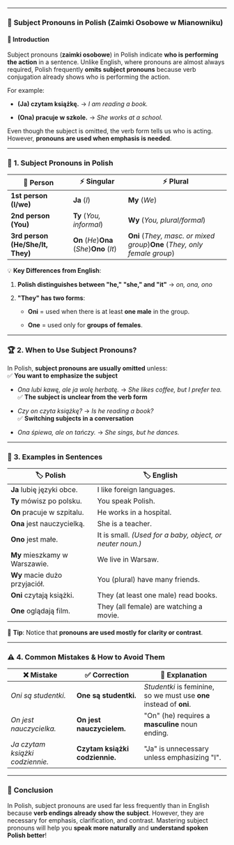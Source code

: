 
---
### 👤 **Subject Pronouns in Polish (Zaimki Osobowe w Mianowniku)**

#### 📌 **Introduction**

Subject pronouns (**zaimki osobowe**) in Polish indicate **who is performing the action** in a sentence. Unlike English, where pronouns are almost always required, Polish frequently **omits subject pronouns** because verb conjugation already shows who is performing the action.

For example:

- **(Ja) czytam książkę.** → _I am reading a book._
    
- **(Ona) pracuje w szkole.** → _She works at a school._
    

Even though the subject is omitted, the verb form tells us who is acting. However, **pronouns are used when emphasis is needed**.

---

### 📖 **1. Subject Pronouns in Polish**

|👤 **Person**|⚡ **Singular**|⚡ **Plural**|
|---|---|---|
|**1st person (I/we)**|**Ja** (_I_)|**My** (_We_)|
|**2nd person (You)**|**Ty** (_You, informal_)|**Wy** (_You, plural/formal_)|
|**3rd person (He/She/It, They)**|**On** (_He_)**Ona** (_She_)**Ono** (_It_)|**Oni** (_They, masc. or mixed group_)**One** (_They, only female group_)|

💡 **Key Differences from English**:

1. **Polish distinguishes between "he," "she," and "it"** → _on, ona, ono_
    
2. **"They" has two forms**:
    
    - **Oni** = used when there is at least **one male** in the group.
        
    - **One** = used only for **groups of females**.
        

---

### 🏆 **2. When to Use Subject Pronouns?**

In Polish, **subject pronouns are usually omitted** unless:  
✅ **You want to emphasize the subject**

- _Ona lubi kawę, ale ja wolę herbatę._ → _She likes coffee, but I prefer tea._  
    ✅ **The subject is unclear from the verb form**
    
- _Czy on czyta książkę?_ → _Is he reading a book?_  
    ✅ **Switching subjects in a conversation**
    
- _Ona śpiewa, ale on tańczy._ → _She sings, but he dances._
    

---

### 🔄 **3. Examples in Sentences**

|🏷️ **Polish**|🏷️ **English**|
|---|---|
|**Ja** lubię języki obce.|I like foreign languages.|
|**Ty** mówisz po polsku.|You speak Polish.|
|**On** pracuje w szpitalu.|He works in a hospital.|
|**Ona** jest nauczycielką.|She is a teacher.|
|**Ono** jest małe.|It is small. _(Used for a baby, object, or neuter noun.)_|
|**My** mieszkamy w Warszawie.|We live in Warsaw.|
|**Wy** macie dużo przyjaciół.|You (plural) have many friends.|
|**Oni** czytają książki.|They (at least one male) read books.|
|**One** oglądają film.|They (all female) are watching a movie.|

🔹 **Tip**: Notice that **pronouns are used mostly for clarity or contrast**.

---

### ⚠️ **4. Common Mistakes & How to Avoid Them**

|❌ **Mistake**|✅ **Correction**|🎯 **Explanation**|
|---|---|---|
|_Oni są studentki._|**One są studentki.**|_Studentki_ is feminine, so we must use **one** instead of **oni**.|
|_On jest nauczycielka._|**On jest nauczycielem.**|"On" (he) requires a **masculine** noun ending.|
|_Ja czytam książki codziennie._|**Czytam książki codziennie.**|"Ja" is unnecessary unless emphasizing "I".|

---

### 🏁 **Conclusion**

In Polish, subject pronouns are used far less frequently than in English because **verb endings already show the subject**. However, they are necessary for emphasis, clarification, and contrast. Mastering subject pronouns will help you **speak more naturally** and **understand spoken Polish better**!